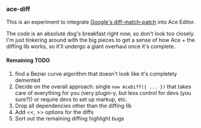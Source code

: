 ### ace-diff

This is an experiment to integrate [Google's diff-match-patch](https://code.google.com/p/google-diff-match-patch/) 
into Ace Editor. 

The code is an absolute dog's breakfast right now, so don't look too closely. I'm just tinkering around with the big 
pieces to get a sense of how Ace + the diffing lib works, so it'll undergo a giant overhaul once it's complete. 



#### Remaining TODO

1. find a Bezier curve algorithm that doesn't look like it's completely demented 
2. Decide on the overall approach: single `new AceDiff({ ... })` that takes care of everything for you (very plugin-y, 
but less control for devs (you sure?)) or require devs to set up markup, etc.
3. Drop all dependencies other than the diffing lib
4. Add <<, >> options for the diffs
5. Sort out the remaining diffing highlight bugs
